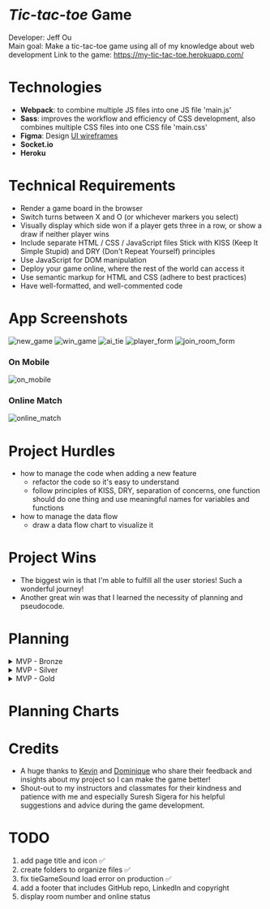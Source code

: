 # _Tic-tac-toe_ Game

Developer: Jeff Ou  
Main goal: Make a tic-tac-toe game using all of my knowledge about web development
Link to the game: https://my-tic-tac-toe.herokuapp.com/

# Technologies

- **Webpack**: to combine multiple JS files into one JS file 'main.js'
- **Sass**: improves the workflow and efficiency of CSS development, also combines multiple CSS files into one CSS file 'main.css'
- **Figma**: Design [UI wireframes](https://www.figma.com/file/pONrt65x6N0M6ISI2OpVKh/Tic-Tac-Toe-UI-Design?node-id=6%3A40&t=g5C6NvLxxihRRiIy-1)
- **Socket.io**
- **Heroku**

# Technical Requirements

- Render a game board in the browser
- Switch turns between X and O (or whichever markers you select)
- Visually display which side won if a player gets three in a row, or show a draw if neither player wins
- Include separate HTML / CSS / JavaScript files
  Stick with KISS (Keep It Simple Stupid) and DRY (Don't Repeat Yourself) principles
- Use JavaScript for DOM manipulation
- Deploy your game online, where the rest of the world can access it
- Use semantic markup for HTML and CSS (adhere to best practices)
- Have well-formatted, and well-commented code

# App Screenshots

![new_game](./resources/app_screenshots/new_game.png)
![win_game](./resources/app_screenshots/win_game.png)
![ai_tie](./resources/app_screenshots/tie_game.png)
![player_form](./resources/app_screenshots/player_form.png)
![join_room_form](./resources/app_screenshots/join_room_form.png)

### On Mobile

![on_mobile](./resources/app_screenshots/on_mobile.png)

### Online Match

![online_match](resources/app_screenshots/online_match.png)

# Project Hurdles

- how to manage the code when adding a new feature
  - refactor the code so it's easy to understand
  - follow principles of KISS, DRY, separation of concerns, one function should do one thing and use meaningful names for variables and functions
- how to manage the data flow
  - draw a data flow chart to visualize it

# Project Wins

- The biggest win is that I'm able to fulfill all the user stories! Such a wonderful journey!
- Another great win was that I learned the necessity of planning and pseudocode.

# Planning

<details>
  <summary>MVP - Bronze</summary>

# MVP - Bronze

## User stories

- As a player, I should be able to start a new tic-tac-toe game ✅
- As a player, I should be able to click on a square to add X first and then O, and so on ✅
- As a player, I should be shown a message after each turn for if I win, lose, tie or whose turn it is next ✅
- As a player, I should not be able to click the same square twice ✅
- As a player, I should be shown a message when I win, lose or tie ✅
- As a player, I should not be able to continue playing once I win, lose, or tie ✅
- As a player, I should be able to play the game again without refreshing the page ✅

## [UI Wireframe](https://www.figma.com/file/pONrt65x6N0M6ISI2OpVKh/Tic-Tac-Toe-UI-Design?node-id=0%3A1&t=ZF6JZwuBHaZpcvQp-1)

![ui_wireframe image](./resources/ui_wireframe.png)

## Bronze Pseudocode

### HTML:

- Create a div to represent the board
  - Add class 'board'
- Create 9 div inside of the board to represent the cells
  - Add a unique id to each div: 1 to 9
  - ![board](./resources/board_with_id.png)
  - Add a class 'cell' to each div
- Create a header for the title 'Tic-Tac-Toe'
- Create a 'Play game' button
  - Add class 'resetGameButton'
- Create a div to display a message
  - Add class 'message'

### CSS:

- Use Grid to layout cells to make a 3 x 3 Board
- Add accent color to the 'Play game' button
- Add a hover effect on the 'Play game' button
- Add a click effect on the 'Play game' button

### JS:

#### Create [a Game class](./src/Game.js) with the following private instance variables:

- board: an empty object to represent the 3 x 3 board, where the key represents the position of the marked cell and the value (_1 means player1; 2 means player 2_) represents the player; ex: `{1: 1, 2: 2, ...}`.
- player1 and player2: object representing the markers for each player.
- whoseTurn: a number representing current turn player `whoseTurn = 1 means  player1 turn`
- winningCombination: an array containing 8 sub-arrays, each representing a possible winning combination in the game. Each sub-array contains 3 values that represent the positions of the cells that need to be marked in order to win; ex: `[[1,2,3], [4,5,6], ...]`.

#### The Game class should also have the following public instance methods:

- checkGameOver(positionOfMarkedCell: number): string: a method that checks if the game is over after a player marks a cell. It takes a number representing the position of the newly marked cell and returns a message indicating the winner of the game, a tie, or that the game is not over. The method does the following:
  - Switches turn to the next player.
  - Saves the player and position of the marked cell to the board.
  - Checks if there is a winning, losing, or tie condition based on the current state of the board and return the appropriate message.
- resetBoard(): void: a method that resets the game board by emptying the board object and clearing any messages and marked cells.

#### Add the following event listeners to the UI:

- A click event listener to the .resetGameButton element that reset the game.
- A click event listener to the .board element that calls the checkGameOver method and updates the UI accordingly.
</details>

<details>
<summary>MVP - Silver</summary>

# MVP - Silver

## User stories

<details>
  <summary>As a player, I want to keep track of multiple game rounds so that I can see how many times I have won, lost, or tied, and keep track of my progress in the game. ✅</summary>

### Pseudocode

#### HTML:

- Create a header element
  - Create a scoreboard element
  - Include the title element

#### JS:

- Add **player1WinCount** and **player2WinCount** private instance variables to the _Game_ class
- Update the scoreboard after any player win
</details>

<details>
<summary>As a player, I want to be able to customize my game token (X, O, name, picture, etc.) so that I can personalize my gaming experience and make it more enjoyable. ✅</summary>

### Pseudocode

#### HTML:

- create a form element
  - create a text input for a name
  - create a text input for a marker
  - create a file input for uploading an image
  - create a button to submit the change

#### JS

- update name, marker and image in UI
- update name, marker and image in the player instance

</details>

<details>
<summary>As a player, I want my game data to be saved locally using localStorage so that I can continue playing even if I lose internet connectivity or refresh the page. ✅</summary>

## Pseudocode

- Create a function saveGameData that saves the current state of the board, whose turn and players' data to localStorage
- Create a function loadGameData that loads game data from localStorage and renders the board and player's info.
</details>
<details>
<summary>As a player, I want audio to be included in the game so that I can have an immersive and enjoyable gaming experience. ✅</summary>

```
const Sounds = {
  click: new Audio("./resources/click.wav"),
  reset: new Audio("./resources/reset_game.wav"),
  win: new Audio("./resources/niceMeme.mp3"),
  lose: new Audio("./resources/lose.wav"),
  tie: new Audio("./resources/tie.wav"),
  matchReady: new Audio("./resources/match_ready.mp3"),
};
```

</details>
<details>
<summary>As a player, I want to be able to play against an AI opponent that is programmed to play an unbeatable game so that I can challenge myself and improve my skills. ✅</summary>

### Pseudocode

- How does AI mark the cell?

```
 WHEN it is AI's turn
  prevent player from marking cell
  complete the turn
  switch turn
```

- How does AI select the cell?

```
  IF AI plays second
    IF it is AI's first turn
      IF center cell is marked
        select corner cell
      ELSE
        select center cell
    ELSE
      block any potential winning combination made by human OR
            FOR each winning combination in the game:
              IF the combination has two cells filled by the human and one empty cell:
                select the empty cell
      select any potential winning combination OR
            FOR each winning combination in the game:
              IF the combination has two cells filled by the AI and one empty cell:
                select the empty cell
      randomly select empty cell
  IF AI plays first
    SET winning = false
    SET previousMove;
    IF it is AI's first turn
      select center cell
    ELSE
      block any potential winning combination made by human OR
      select any potential winning combination OR
      If corner cells are unmarked and !winning
        SET winning = true
        If humanMove === 2 or humanMove === 8
          select 4
          SET previousMove = 4
        ELSE IF humanMove === 4 or humanMove === 6
          select 2
          SET previousMove = 2
      ELSE IF winning
        IF previousMove === 4
          select 7
        ELSE
          select 1
      ELSE
        randomly select empty cell
```

</details>
<details>
 <summary>As a player, I want the game to be fully responsive so that I can play it on my mobile phone without any issues, and I want the styling to be creative and engaging, using hover effects or animations to enhance the gaming experience. ✅</summary>

```
main {
  display: grid;
  grid-template-columns: repeat(3, fit-content);
  grid-template-rows: repeat(3, fit-content);
  grid-row-gap: 0.5rem;
  grid-column-gap: 1rem;
  grid-template-areas:
    ". messageBar ."
    "sidebarLeft board sidebarRight"
    ". resetGameButton .";
}

@media screen and (max-width: 600px) {
  main {
    margin-top: 0.8rem;
    grid-template-columns: repeat(2, fit-content);
    grid-template-rows: repeat(4, fit-content);
    grid-template-areas:
      "messageBar messageBar"
      "board board"
      "resetGameButton resetGameButton"
      "sidebarLeft sidebarRight";
  }
  .scoreboard {
    width: 100%;
  }
  .resetGameButton {
    display: none;
  }
}
```

</details>

## [UI Wireframe](https://www.figma.com/file/pONrt65x6N0M6ISI2OpVKh/Tic-Tac-Toe-UI-Design?node-id=6%3A40&t=g5C6NvLxxihRRiIy-1)

![sliver_ui_wireframe](./resources/sliver_ui_wireframe.png)

</details>

<details>
<summary>MVP - Gold </summary>

# MVP - Gold

## User stories

- As a player, I want to be able to play the game online with another player
  - As a player, I can join a room to play with another player ✅
  - As a player, I'm not able to mark until it is my turn ✅
  - As a player, my board should be synced with my opponent's ✅
  - As a player, the game should be automatically reset after the game is over and switch sides ✅
  - As a player, I should be able to see the opponent's name, score and marker. ✅
  - As an admin, I want each room can only contain at most 2 players ✅
  - </details>

# Planning Charts

# Credits

- A huge thanks to [Kevin](https://github.com/dayjyun) and [Dominique](https://github.com/Dommy99) who share their feedback and insights about my project so I can make the game better!
- Shout-out to my instructors and classmates for their kindness and patience with me and especially Suresh Sigera for his helpful suggestions and advice during the game development.

# TODO

1. add page title and icon ✅
2. create folders to organize files ✅
3. fix tieGameSound load error on production ✅
4. add a footer that includes GitHub repo, LinkedIn and copyright
5. display room number and online status
